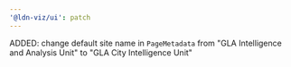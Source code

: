 ```yaml
---
'@ldn-viz/ui': patch
---
```


ADDED: change default site name in `PageMetadata` from "GLA Intelligence and Analysis Unit" to "GLA City Intelligence Unit" 
